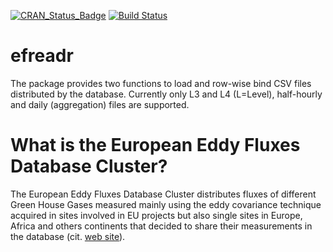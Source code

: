 [![CRAN_Status_Badge](http://www.r-pkg.org/badges/version/efreadr)](https://cran.r-project.org/package=efreadr)
[![Build Status](https://travis-ci.org/mbask/efreadr.png?branch=master)](https://travis-ci.org/mbask/efreadr)

# efreadr

The package provides two functions to load and row-wise bind CSV files distributed by the database. Currently only L3 and L4 (L=Level), half-hourly and daily (aggregation) files are supported.

# What is the European Eddy Fluxes Database Cluster?

The European Eddy Fluxes Database Cluster distributes fluxes of different Green House Gases measured mainly using the eddy covariance technique acquired in sites involved in EU projects but also single sites in Europe, Africa and others continents that decided to share their measurements in the database (cit. [web site](http://gaia.agraria.unitus.it)). 

